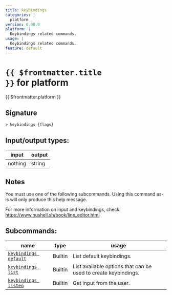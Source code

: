 ```yaml
---
title: keybindings
categories: |
  platform
version: 0.90.0
platform: |
  Keybindings related commands.
usage: |
  Keybindings related commands.
feature: default
---
```


<!-- This file is automatically generated. Please edit the command in https://github.com/nushell/nushell instead. -->

# <code>{{ $frontmatter.title }}</code> for platform

<div class='command-title'>{{ $frontmatter.platform }}</div>

## Signature

`> keybindings {flags} `

## Input/output types:

| input   | output |
| ------- | ------ |
| nothing | string |

## Notes

You must use one of the following subcommands. Using this command as-is will only produce this help message.

For more information on input and keybindings, check:
https://www.nushell.sh/book/line_editor.html

## Subcommands:

| name                                                        | type    | usage                                                          |
| ----------------------------------------------------------- | ------- | -------------------------------------------------------------- |
| [`keybindings default`](/commands/docs/keybindings_default) | Builtin | List default keybindings.                                      |
| [`keybindings list`](/commands/docs/keybindings_list)       | Builtin | List available options that can be used to create keybindings. |
| [`keybindings listen`](/commands/docs/keybindings_listen)   | Builtin | Get input from the user.                                       |
